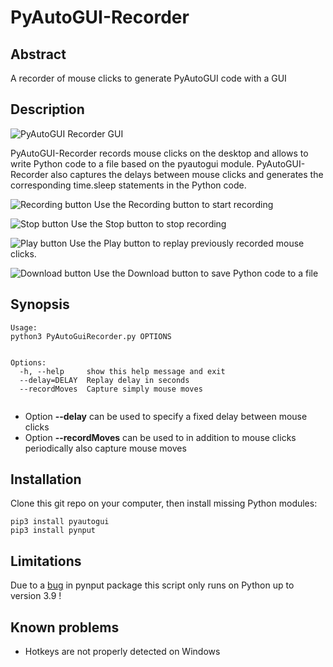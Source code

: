 # PyAutoGUI-Recorder
## Abstract
A recorder of mouse clicks to generate PyAutoGUI code with a GUI
## Description
![PyAutoGUI Recorder GUI](images/PyAutoGUI-Recorder.png)

PyAutoGUI-Recorder records mouse clicks on the desktop and allows to write Python code to a file based on the pyautogui module. PyAutoGUI-Recorder also captures the delays between mouse clicks and generates the corresponding time.sleep statements in the Python code.

![Recording button](images/Record.png)
Use the Recording button to start recording


![Stop button](images/Stop.png)
Use the Stop button to stop recording

![Play button](images/Play.png)
Use the Play button to replay previously recorded mouse clicks.

![Download button](images/Download.png)
Use the Download button to save Python code to a file

## Synopsis
```
Usage: 
python3 PyAutoGuiRecorder.py OPTIONS


Options:
  -h, --help     show this help message and exit
  --delay=DELAY  Replay delay in seconds
  --recordMoves  Capture simply mouse moves
  
```

- Option **--delay** can be used to specify a fixed delay between mouse clicks
- Option **--recordMoves** can be used to in addition to mouse clicks periodically also capture mouse moves

## Installation

Clone this git repo on your computer, then
install missing Python modules:

```
pip3 install pyautogui
pip3 install pynput
```

## Limitations

Due to a [bug](https://github.com/moses-palmer/pynput/issues/614) in pynput package this script only runs on Python up to version 3.9 !

## Known problems
- Hotkeys are not properly detected on Windows
